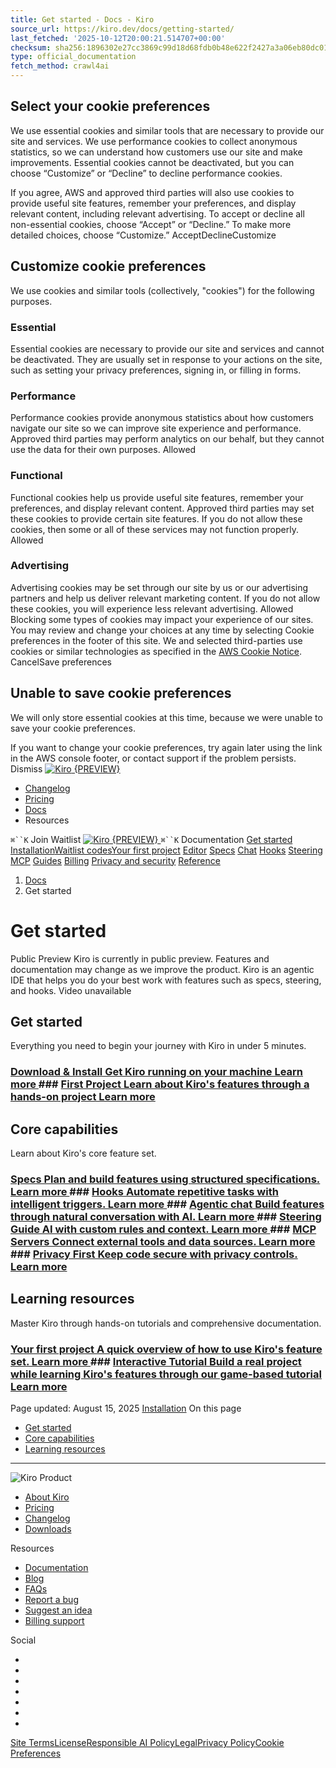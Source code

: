 ```yaml
---
title: Get started - Docs - Kiro
source_url: https://kiro.dev/docs/getting-started/
last_fetched: '2025-10-12T20:00:21.514707+00:00'
checksum: sha256:1896302e27cc3869c99d18d68fdb0b48e622f2427a3a06eb80dc01059fe65947
type: official_documentation
fetch_method: crawl4ai
---
```


<!-- file: get-started---docs---kiro.md -->

<!-- section: select-your-cookie-preferences -->

## Select your cookie preferences

We use essential cookies and similar tools that are necessary to provide our site and services. We use performance
cookies to collect anonymous statistics, so we can understand how customers use our site and make improvements.
Essential cookies cannot be deactivated, but you can choose “Customize” or “Decline” to decline performance cookies.

If you agree, AWS and approved third parties will also use cookies to provide useful site features, remember your
preferences, and display relevant content, including relevant advertising. To accept or decline all non-essential
cookies, choose “Accept” or “Decline.” To make more detailed choices, choose “Customize.” AcceptDeclineCustomize

<!-- endsection -->

<!-- section: customize-cookie-preferences -->

## Customize cookie preferences

We use cookies and similar tools (collectively, "cookies") for the following purposes.

### Essential

Essential cookies are necessary to provide our site and services and cannot be deactivated. They are usually set in
response to your actions on the site, such as setting your privacy preferences, signing in, or filling in forms.

### Performance

Performance cookies provide anonymous statistics about how customers navigate our site so we can improve site experience
and performance. Approved third parties may perform analytics on our behalf, but they cannot use the data for their own
purposes. Allowed

### Functional

Functional cookies help us provide useful site features, remember your preferences, and display relevant content.
Approved third parties may set these cookies to provide certain site features. If you do not allow these cookies, then
some or all of these services may not function properly. Allowed

### Advertising

Advertising cookies may be set through our site by us or our advertising partners and help us deliver relevant marketing
content. If you do not allow these cookies, you will experience less relevant advertising. Allowed Blocking some types
of cookies may impact your experience of our sites. You may review and change your choices at any time by selecting
Cookie preferences in the footer of this site. We and selected third-parties use cookies or similar technologies as
specified in the [AWS Cookie Notice](https://aws.amazon.com/legal/cookies/). CancelSave preferences

<!-- endsection -->

<!-- section: unable-to-save-cookie-preferences -->

## Unable to save cookie preferences

We will only store essential cookies at this time, because we were unable to save your cookie preferences.

If you want to change your cookie preferences, try again later using the link in the AWS console footer, or contact
support if the problem persists. Dismiss
[![Kiro](https://kiro.dev/images/kiro-wordmark.png?h=0ad65a93) {PREVIEW} ](https://kiro.dev/)

- [Changelog](https://kiro.dev/changelog/)
- [Pricing](https://kiro.dev/pricing/)
- [Docs](https://kiro.dev/docs/)
- Resources

``` ⌘``K ``` Join Waitlist
[ ![Kiro](https://kiro.dev/images/kiro-wordmark.png?h=0ad65a93) {PREVIEW} ](https://kiro.dev/) ``` ⌘``K ```
Documentation [Get started](https://kiro.dev/docs/getting-started/)
[Installation](https://kiro.dev/docs/getting-started/installation/)[Waitlist codes](https://kiro.dev/docs/getting-started/waitlist-access-codes/)[Your first project](https://kiro.dev/docs/getting-started/first-project/)
[Editor](https://kiro.dev/docs/editor/interface/) [Specs](https://kiro.dev/docs/specs/)
[Chat](https://kiro.dev/docs/chat/) [Hooks](https://kiro.dev/docs/hooks/) [Steering](https://kiro.dev/docs/steering/)
[MCP](https://kiro.dev/docs/mcp/) [Guides](https://kiro.dev/docs/guides/) [Billing](https://kiro.dev/docs/billing/)
[Privacy and security](https://kiro.dev/docs/privacy-and-security/)
[Reference](https://kiro.dev/docs/reference/troubleshooting/)

1. [Docs](https://kiro.dev/docs)
1. Get started

<!-- endsection -->

<!-- section: get-started -->

# Get started

Public Preview Kiro is currently in public preview. Features and documentation may change as we improve the product.
Kiro is an agentic IDE that helps you do your best work with features such as specs, steering, and hooks. Video
unavailable

<!-- endsection -->

<!-- section: httpskirodevdocsgetting-startedget-startedget-started -->

## [](https://kiro.dev/docs/getting-started/#get-started)Get started

Everything you need to begin your journey with Kiro in under 5 minutes.

### [Download & Install Get Kiro running on your machine Learn more ](https://kiro.dev/docs/getting-started/installation/)### [First Project Learn about Kiro's features through a hands-on project Learn more ](https://kiro.dev/docs/getting-started/first-project/)

<!-- endsection -->

<!-- section: httpskirodevdocsgetting-startedcore-capabilitiescore-capabilities -->

## [](https://kiro.dev/docs/getting-started/#core-capabilities)Core capabilities

Learn about Kiro's core feature set.

### [Specs Plan and build features using structured specifications. Learn more ](https://kiro.dev/docs/specs/)### [Hooks Automate repetitive tasks with intelligent triggers. Learn more ](https://kiro.dev/docs/hooks/)### [Agentic chat Build features through natural conversation with AI. Learn more ](https://kiro.dev/docs/chat/)### [Steering Guide AI with custom rules and context. Learn more ](https://kiro.dev/docs/steering/)### [MCP Servers Connect external tools and data sources. Learn more ](https://kiro.dev/docs/mcp/)### [Privacy First Keep code secure with privacy controls. Learn more ](https://kiro.dev/docs/privacy-and-security/)

<!-- endsection -->

<!-- section: httpskirodevdocsgetting-startedlearning-resourceslearning-resources -->

## [](https://kiro.dev/docs/getting-started/#learning-resources)Learning resources

Master Kiro through hands-on tutorials and comprehensive documentation.

### [Your first project A quick overview of how to use Kiro's feature set. Learn more ](https://kiro.dev/docs/getting-started/first-project/)### [Interactive Tutorial Build a real project while learning Kiro's features through our game-based tutorial Learn more ](https://kiro.dev/docs/guides/learn-by-playing/)

Page updated: August 15, 2025 [Installation](https://kiro.dev/docs/getting-started/installation/) On this page

- [Get started](https://kiro.dev/docs/getting-started/#get-started)
- [Core capabilities](https://kiro.dev/docs/getting-started/#core-capabilities)
- [Learning resources](https://kiro.dev/docs/getting-started/#learning-resources)

______________________________________________________________________

![Kiro](https://kiro.dev/images/kiro-wordmark.png?h=0ad65a93) Product

- [About Kiro](https://kiro.dev/about/)
- [Pricing](https://kiro.dev/pricing/)
- [Changelog](https://kiro.dev/changelog/)
- [Downloads](https://kiro.dev/downloads/)

Resources

- [Documentation](https://kiro.dev/docs/)
- [Blog](https://kiro.dev/blog/)
- [FAQs](https://kiro.dev/faq/)
- [Report a bug](https://github.com/kirodotdev/Kiro/issues/new/choose)
- [Suggest an idea](https://github.com/kirodotdev/Kiro/issues/new?template=feature_request.yml)
- [Billing support](https://support.aws.amazon.com/#/contacts/kiro)

Social

- [](https://discord.gg/kirodotdev)
- [](https://www.linkedin.com/showcase/kirodotdev)
- [](https://x.com/kirodotdev)
- [](https://www.instagram.com/kirodotdev)
- [](https://www.youtube.com/@kirodotdev)
- [](https://bsky.app/profile/kiro.dev)
- [](https://www.twitch.tv/kirodotdev)

[](https://aws.amazon.com)
[Site Terms](https://aws.amazon.com/terms/)[License](https://kiro.dev/license/)[Responsible AI Policy](https://aws.amazon.com/ai/responsible-ai/policy/)[Legal](https://aws.amazon.com/legal/)[Privacy Policy](https://aws.amazon.com/privacy/)[Cookie Preferences](https://kiro.dev/docs/getting-started/)

<!-- endsection -->

<!-- endfile -->
